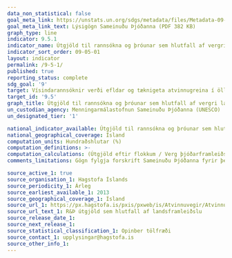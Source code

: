 ```yaml
---
data_non_statistical: false
goal_meta_link: https://unstats.un.org/sdgs/metadata/files/Metadata-09-05-01.pdf
goal_meta_link_text: Lýsigögn Sameinuðu Þjóðanna (PDF 382 KB)
graph_type: line
indicator: 9.5.1
indicator_name: Útgjöld til rannsókna og þróunar sem hlutfall af vergri landsframleiðslu.
indicator_sort_order: 09-05-01
layout: indicator
permalink: /9-5-1/
published: true
reporting_status: complete
sdg_goal: '9'
target: Vísindarannsóknir verði efldar og tæknigeta atvinnugreina í öllum löndum endurbætt, þar á meðal í þróunarlöndum. Eigi síðar en árið 2030 verði ýtt undir nýsköpun og fjölgað störfum við rannsóknir og þróun fyrir hverja milljón íbúa, auk þess sem útgjöld til rannsókna og þróunar hins opinbera og einkageirans verði aukin.  
target_id: '9.5'
graph_title: Útgjöld til rannsókna og þróunar sem hlutfall af vergri landsframleiðslu.
un_custodian_agency: Menningarmálastofnun Sameinuðu Þjóðanna (UNESCO)
un_designated_tier: '1'

national_indicator_available: Útgjöld til rannsókna og þróunar sem hlutfall af vergri landsframleiðslu.
national_geographical_coverage: Ísland
computation_units: Hundraðshlutar (%)
computation_definitions: >-
computation_calculations: (Útgjöld eftir flokkum / Verg þjóðarframleiðsla (GDP)) * 100
comments_limitations: Gögn fylgja forskrift Sameinuðu Þjóðanna fyrir þennan mælikvarða. Þessi mælikvarði var fundinn í samstarfi við sérfræðinga á þessu sviði.

source_active_1: true
source_organisation_1: Hagstofa Íslands
source_periodicity_1: Árleg
source_earliest_available_1: 2013
source_geographical_coverage_1: Ísland
source_url_1: https://px.hagstofa.is/pxis/pxweb/is/Atvinnuvegir/Atvinnuvegir__visinditaekni__rannsoknthroun/FYR05101.px
source_url_text_1: R&Þ útgjöld sem hlutfall af landsframleiðslu
source_release_date_1:
source_next_release_1:
source_statistical_classification_1: Opinber tölfræði
source_contact_1: upplysingar@hagstofa.is
source_other_info_1:   
---
```


